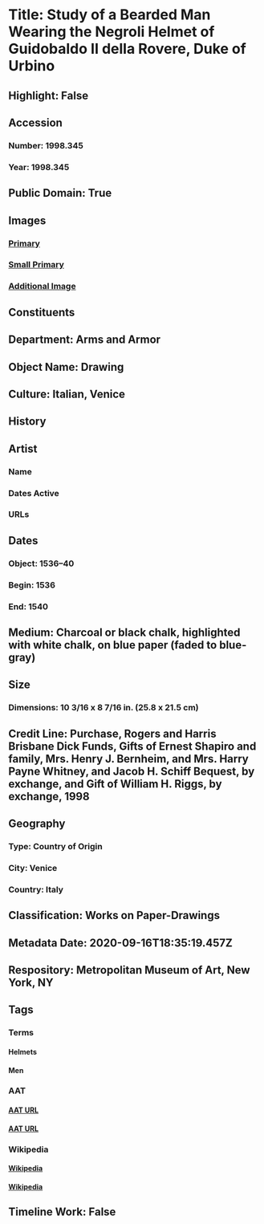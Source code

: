 # Title: Study of a Bearded Man Wearing the Negroli Helmet of Guidobaldo II della Rovere, Duke of Urbino
## Highlight: False
## Accession
### Number: 1998.345
### Year: 1998.345
## Public Domain: True
## Images
### [Primary](https://images.metmuseum.org/CRDImages/aa/original/DP802135.jpg)
### [Small Primary](https://images.metmuseum.org/CRDImages/aa/web-large/DP802135.jpg)
### [Additional Image](https://images.metmuseum.org/CRDImages/aa/original/DR121.jpg)
## Constituents
## Department: Arms and Armor
## Object Name: Drawing
## Culture: Italian, Venice
## History
## Artist
### Name
### Dates Active
### URLs
## Dates
### Object: 1536–40
### Begin: 1536
### End: 1540
## Medium: Charcoal or black chalk, highlighted with white chalk, on blue paper (faded to blue-gray)
## Size
### Dimensions: 10 3/16 x 8 7/16 in.  (25.8 x 21.5 cm)
## Credit Line: Purchase, Rogers and Harris Brisbane Dick Funds, Gifts of Ernest Shapiro and family, Mrs. Henry J. Bernheim, and Mrs. Harry Payne Whitney, and Jacob H. Schiff Bequest, by exchange, and Gift of William H. Riggs, by exchange, 1998
## Geography
### Type: Country of Origin
### City: Venice
### Country: Italy
## Classification: Works on Paper-Drawings
## Metadata Date: 2020-09-16T18:35:19.457Z
## Respository: Metropolitan Museum of Art, New York, NY
## Tags
### Terms
#### Helmets
#### Men
### AAT
#### [AAT URL](http://vocab.getty.edu/page/aat/300036794)
#### [AAT URL](http://vocab.getty.edu/page/aat/300025928)
### Wikipedia
#### [Wikipedia]()
#### [Wikipedia]()
## Timeline Work: False